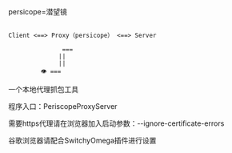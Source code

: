 persicope=潜望镜

```text

Client <==> Proxy（persicope） <==> Server

               === 
              ||
              ||
         👁 ===
```

一个本地代理抓包工具


程序入口：PeriscopeProxyServer

需要https代理请在浏览器加入启动参数：--ignore-certificate-errors

谷歌浏览器请配合SwitchyOmega插件进行设置